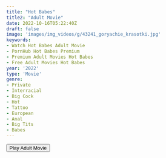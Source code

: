 ```yaml
---
title: "Hot Babes"
title2: "Adult Movie"
date: 2022-10-16T05:22:40Z
draft: false
image: 'images/img_videos/g/43241_goryachie_krasotki.jpg'
keywords:
- Watch Hot Babes Adult Movie
- PornHub Hot Babes Premium
- Premium Adult Movies Hot Babes
- Free Adult Movies Hot Babes
year: '2022'
type: 'Movie'
genre:
- Private
- Interracial
- Big Cock
- Hot
- Tattoo
- European
- Anal
- Big Tits
- Babes
---
```


<div class="d-g gg-5 ai-c">
<button onclick="window.open('?ero=old_films/hot-babes-porn','_blank')">Play Adult Movie</button>
</div>